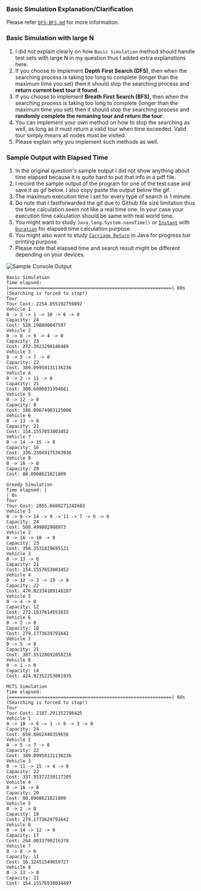 ### Basic Simulation Explanation/Clarification
Please refer [`DFS-BFS.md`](https://github.com/bjc1999/Vehicle-Routing-Problem/blob/main/dfs_bfs/DFS-BFS.md) for more information.

### Basic Simulation with large N
1. I did not explain clearly on how `Basic Simulation` method should handle test sets with large N in my question thus I added extra explanations here.
2. If you choose to implement **Depth First Search (DFS)**, then when the searching process is taking too long to complete (longer than the maximum time you set) then it should stop the searching process and **return current best tour it found**.
3. If you choose to implement **Breath First Search (BFS)**, then when the searching process is taking too long to complete (longer than the maximum time you set) then it should stop the searching process and **randomly complete the remaning tour and return the tour**.
4. You can implement your own method on how to stop the searching as well, as long as it must return a valid tour when time exceeded. Valid tour simply means all nodes must be visited.
5. Please explain why you implement such methods as well.

### Sample Output with Elapsed Time
1. In the original question's sample output I did not show anything about time elapsed because it is quite hard to put that info in a pdf file.
2. I record the sample output of the program for one of the test case and save it as gif below. I also copy paste the output below the gif.
3. The maximum execution time I set for every type of search is 1 minute.
4. Do note that I fastforwarded the gif due to Github file size limitation thus the time calculation seem not like a real time one. In your case your execution time calculation should be same with real world time.
5. You might want to study `Java.lang.System.nanoTime()` or [`Instant`](https://docs.oracle.com/javase/8/docs/api/java/time/Instant.html) with [`Duration`](https://docs.oracle.com/javase/8/docs/api/java/time/Duration.html) for elapsed time calculation purpose.
6. You might also want to study [`Carriage Return`](https://www.codespeedy.com/how-does-a-carriage-return-r-works-in-java/) in Java for progress bar printing purpose.
7. Please note that elapsed time and search result might be different depending on your devices.

![Sample Console Output](https://github.com/bjc1999/Vehicle-Routing-Problem/blob/main/dfs_bfs/Delivery%20Tour%20Search.gif)
```
Basic Simulation
Time elapsed: |============================================================| 60s (Searching is forced to stop!)
Tour
Tour Cost: 2254.855192759892
Vehicle 1
0 -> 3 -> 1 -> 10 -> 6 -> 0
Capacity: 24
Cost: 528.198890047597
Vehicle 2
0 -> 8 -> 9 -> 4 -> 0
Capacity: 23
Cost: 272.3023299146489
Vehicle 3
0 -> 5 -> 7 -> 0
Capacity: 22
Cost: 389.09950131136236
Vehicle 4
0 -> 2 -> 11 -> 0
Capacity: 21
Cost: 300.6806031394681
Vehicle 5
0 -> 12 -> 0
Capacity: 8
Cost: 186.09674903125006
Vehicle 6
0 -> 13 -> 0
Capacity: 21
Cost: 154.1557653803452
Vehicle 7
0 -> 14 -> 15 -> 0
Capacity: 16
Cost: 336.23049175303936
Vehicle 8
0 -> 16 -> 0
Capacity: 20
Cost: 88.0908621821809

Greedy Simulation
Time elapsed: |                                                            | 0s
Tour
Tour Cost: 2855.6680271242603
Vehicle 1
0 -> 8 -> 14 -> 9 -> 11 -> 7 -> 6 -> 0
Capacity: 24
Cost: 508.499802988973
Vehicle 2
0 -> 16 -> 10 -> 0
Capacity: 23
Cost: 358.3531829695121
Vehicle 3
0 -> 13 -> 0
Capacity: 21
Cost: 154.1557653803452
Vehicle 4
0 -> 12 -> 3 -> 15 -> 0
Capacity: 22
Cost: 470.82334189148287
Vehicle 5
0 -> 4 -> 0
Capacity: 12
Cost: 272.1837614553815
Vehicle 6
0 -> 2 -> 0
Capacity: 18
Cost: 279.1773629791642
Vehicle 7
0 -> 5 -> 0
Capacity: 21
Cost: 387.55128692858216
Vehicle 8
0 -> 1 -> 0
Capacity: 14
Cost: 424.92352253081935

MCTS Simulation
Time elapsed: |============================================================| 60s (Searching is forced to stop!)
Tour
Tour Cost: 2187.291352798425
Vehicle 1
0 -> 10 -> 6 -> 1 -> 9 -> 3 -> 0
Capacity: 24
Cost: 658.6862440359656
Vehicle 2
0 -> 5 -> 7 -> 0
Capacity: 22
Cost: 389.09950131136236
Vehicle 3
0 -> 11 -> 15 -> 4 -> 0
Capacity: 22
Cost: 337.95372239117205
Vehicle 4
0 -> 16 -> 0
Capacity: 20
Cost: 88.0908621821809
Vehicle 5
0 -> 2 -> 0
Capacity: 18
Cost: 279.1773629791642
Vehicle 6
0 -> 14 -> 12 -> 0
Capacity: 17
Cost: 264.0033790216378
Vehicle 7
0 -> 8 -> 0
Capacity: 11
Cost: 16.12451549659727
Vehicle 8
0 -> 13 -> 0
Capacity: 21
Cost: 154.15576538034497
```
